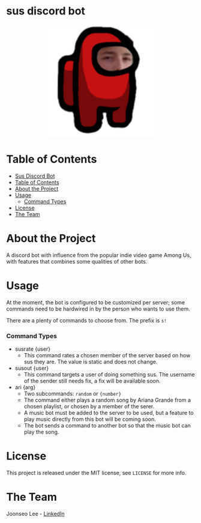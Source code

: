 # sus discord bot

<p align="center">
<img src="img/susbot.png" alt="susbot logo" height=300>
</p>

# Table of Contents
- [Sus Discord Bot](#sus-discord-bhot)
- [Table of Contents](#table-of-contents)
- [About the Project](#about-the-project)
- [Usage](#usage)
  - [Command Types](#command-types)
- [License](#license)
- [The Team](#the-team)
# About the Project
A discord bot with influence from the popular indie video game Among Us, with features 
that combines some qualities of other bots.
# Usage
At the moment, the bot is configured to be customized per server; some commands need to be 
hardwired in by the person who wants to use them.

There are a plenty of commands to choose from. The prefix is `s!`
### Command Types
- susrate {user}
  - This command rates a chosen member of the server based on how sus they are. The value is static and does not change.
- susout {user}
  - This command targets a user of doing something sus. The username of the sender still needs fix, a fix will be available soon.
- ari {arg}
  - Two subcommands: `random` or `{number}`
  - The command either plays a random song by Ariana Grande from a chosen playlist, or chosen by a member of the serer.
  - A music bot must be added to the server to be used, but a feature to play music directly from this bot will be coming soon.
  - The bot sends a command to another bot so that the music bot can play the song.

# License
This project is released under the MIT license, see `LICENSE` for more info.
# The Team
Joonseo Lee - [LinkedIn](https://www.linkedin.com/joonsauce)
